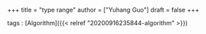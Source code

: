 +++
title = "type range"
author = ["Yuhang Guo"]
draft = false
+++

tags
: [Algorithm]({{< relref "20200916235844-algorithm" >}})
